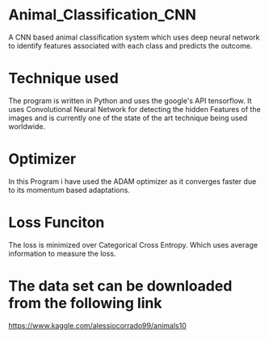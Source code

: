 # Animal_Classification_CNN
A CNN based animal classification system which uses deep neural network to identify features associated with each class and predicts the outcome.
# Technique used
The program is written in Python and uses the google's API tensorflow.
It uses Convolutional Neural Network for detecting the hidden Features of the images and is currently one of the state of the art technique
being used worldwide.
# Optimizer
In this Program i have used the ADAM optimizer as it converges faster due to its momentum based adaptations.
# Loss Funciton
The loss is minimized over Categorical Cross Entropy. Which uses average information to measure the loss.
# The data set can be downloaded from the following link
https://www.kaggle.com/alessiocorrado99/animals10
